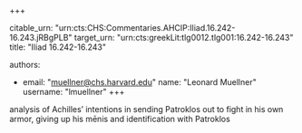 +++


citable_urn: "urn:cts:CHS:Commentaries.AHCIP:Iliad.16.242-16.243.jRBgPLB"
target_urn: "urn:cts:greekLit:tlg0012.tlg001:16.242-16.243"
title: "Iliad 16.242-16.243"

authors:
- email: "muellner@chs.harvard.edu"
  name: "Leonard Muellner"
  username: "lmuellner"
+++

<p>analysis of Achilles’ intentions in sending Patroklos out to fight in his own armor, giving up his mēnis and identification with Patroklos</p>